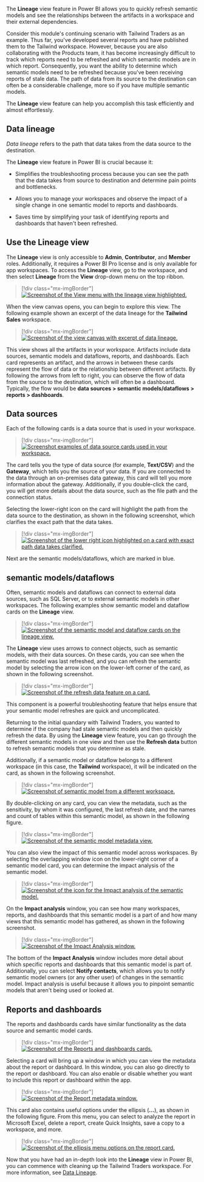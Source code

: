 The **Lineage** view feature in Power BI allows you to quickly refresh semantic models and see the relationships between the artifacts in a workspace and their external dependencies. 

Consider this module's continuing scenario with Tailwind Traders as an example. Thus far, you've developed several reports and have published them to the Tailwind workspace. However, because you are also collaborating with the Products team, it has become increasingly difficult to track which reports need to be refreshed and which semantic models are in which report. Consequently, you want the ability to determine which semantic models need to be refreshed because you've been receiving reports of stale data. The path of data from its source to the destination can often be a considerable challenge, more so if you have multiple semantic models. 

The **Lineage** view feature can help you accomplish this task efficiently and almost effortlessly.


## Data lineage 

*Data lineage* refers to the path that data takes from the data source to the destination.

The **Lineage** view feature in Power BI is crucial because it:

-   Simplifies the troubleshooting process because you can see the path that the data takes from source to destination and determine pain points and bottlenecks.

-   Allows you to manage your workspaces and observe the impact of a single change in one semantic model to reports and dashboards.

-   Saves time by simplifying your task of identifying reports and dashboards that haven't been refreshed.


## Use the Lineage view

The **Lineage** view is only accessible to **Admin**, **Contributor**, and **Member** roles. Additionally, it requires a Power BI Pro license and is only available for app workspaces. To access the **Lineage** view, go to the workspace, and then select **Lineage** from the **View** drop-down menu on the top ribbon.

> [!div class="mx-imgBorder"]
> [![Screenshot of the View menu with the lineage view highlighted.](../media/05-opening-lineage-view-ssm.png)](../media/05-opening-lineage-view-ssm.png#lightbox)

When the view canvas opens, you can begin to explore this view. The following example shown an excerpt of the data lineage for the **Tailwind Sales** workspace.

> [!div class="mx-imgBorder"]
> [![Screenshot of the view canvas with excerpt of data lineage.](../media/05-excerpt-lineage-ssm.png)](../media/05-excerpt-lineage-ssm.png#lightbox)

This view shows all the artifacts in your workspace. Artifacts include data sources, semantic models and dataflows, reports, and dashboards. Each card represents an artifact, and the arrows in between these cards represent the flow of data or the relationship between different artifacts. By following the arrows from left to right, you can observe the flow of data from the source to the destination, which will often be a dashboard. Typically, the flow would be **data sources > semantic models/dataflows > reports > dashboards**. 


## Data sources

Each of the following cards is a data source that is used in your workspace.

> [!div class="mx-imgBorder"]
> [![Screenshot examples of data source cards used in your workspace.](../media/05-datasets-dataflows-lineage-view-3-ss.png)](../media/05-datasets-dataflows-lineage-view-3-ss.png#lightbox)

The card tells you the type of data source (for example, **Text/CSV**) and the **Gateway**, which tells you the source of your data. If you are connected to the data through an on-premises data gateway, this card will tell you more information about the gateway. Additionally, if you double-click the card, you will get more details about the data source, such as the file path and the connection status. 

Selecting the lower-right icon on the card will highlight the path from the data source to the destination, as shown in the following screenshot, which clarifies the exact path that the data takes.

> [!div class="mx-imgBorder"]
> [![Screenshot of the lower right icon highlighted on a card with exact path data takes clarified.](../media/05-card-icon-detail-ssm.png)](../media/05-card-icon-detail-ssm.png#lightbox)

Next are the semantic models/dataflows, which are marked in blue.

## semantic models/dataflows

Often, semantic models and dataflows can connect to external data sources, such as SQL Server, or to external semantic models in other workspaces. The following examples show semantic model and dataflow cards on the **Lineage** view.

> [!div class="mx-imgBorder"]
> [![Screenshot of the semantic model and dataflow cards on the lineage view.](../media/05-dataset-from-different-workspace-4-ssm.png)](../media/05-dataset-from-different-workspace-4-ssm.png#lightbox)

The **Lineage** view uses arrows to connect objects, such as semantic models, with their data sources. On these cards, you can see when the semantic model was last refreshed, and you can refresh the semantic model by selecting the arrow icon on the lower-left corner of the card, as shown in the following screenshot.

> [!div class="mx-imgBorder"]
> [![Screenshot of the refresh data feature on a card.](../media/05-opening-lineage-view-1-ssm.png)](../media/05-opening-lineage-view-1-ssm.png#lightbox)

This component is a powerful troubleshooting feature that helps ensure that your semantic model refreshes are quick and uncomplicated. 

Returning to the initial quandary with Tailwind Traders, you wanted to determine if the company had stale semantic models and then quickly refresh the data. By using the **Lineage** view feature, you can go through the different semantic models in one view and then use the **Refresh data** button to refresh semantic models that you determine as stale.

Additionally, if a semantic model or dataflow belongs to a different workspace (in this case, the **Tailwind** workspace), it will be indicated on the card, as shown in the following screenshot.

> [!div class="mx-imgBorder"]
> [![Screenshot of semantic model from a different workspace.](../media/05-card-metadata-4-ssm.png)](../media/05-card-metadata-4-ssm.png#lightbox)

By double-clicking on any card, you can view the metadata, such as the sensitivity, by whom it was configured, the last refresh date, and the names and count of tables within this semantic model, as shown in the following figure.

> [!div class="mx-imgBorder"]
> [![Screenshot of the semantic model metadata view.](../media/05-card-icon-detail-2-ssm.png)](../media/05-card-icon-detail-2-ssm.png#lightbox)

You can also view the impact of this semantic model across workspaces. By selecting the overlapping window icon on the lower-right corner of a semantic model card, you can determine the impact analysis of the semantic model.

> [!div class="mx-imgBorder"]
> [![Screenshot of the icon for the Impact analysis of the semantic model.](../media/05-impact-analysis-icon-5-ssm.png)](../media/05-impact-analysis-icon-5-ssm.png#lightbox)

On the **Impact analysis** window, you can see how many workspaces, reports, and dashboards that this semantic model is a part of and how many views that this semantic model has gathered, as shown in the following screenshot.

> [!div class="mx-imgBorder"]
> [![Screenshot of the Impact Analysis window.](../media/05-excerpt-lineage-2-ssm.png)](../media/05-excerpt-lineage-2-ssm.png#lightbox)

The bottom of the **Impact Analysis** window includes more detail about which specific reports and dashboards that this semantic model is part of. Additionally, you can select **Notify contacts**, which allows you to notify semantic model owners (or any other user) of changes in the semantic model. Impact analysis is useful because it allows you to pinpoint semantic models that aren't being used or looked at.

## Reports and dashboards 

The reports and dashboards cards have similar functionality as the data source and semantic model cards.

> [!div class="mx-imgBorder"]
> [![Screenshot of the Reports and dashboards cards.](../media/05-report-metadata-7-ssm.png)](../media/05-report-metadata-7-ssm.png#lightbox)

Selecting a card will bring up a window in which you can view the metadata about the report or dashboard. In this window, you can also go directly to the report or dashboard. You can also enable or disable whether you want to include this report or dashboard within the app.

> [!div class="mx-imgBorder"]
> [![Screenshot of the Report metadata window.](../media/05-refresh-feature-card-8-ssm.png)](../media/05-refresh-feature-card-8-ssm.png#lightbox)

This card also contains useful options under the ellipsis (**...**), as shown in the following figure. From this menu, you can select to analyze the report in Microsoft Excel, delete a report, create Quick Insights, save a copy to a workspace, and more.

> [!div class="mx-imgBorder"]
> [![Screenshot of the ellipsis menu options on the report card.](../media/05-ellipsis-on-report-card-ss.png)](../media/05-ellipsis-on-report-card-ss.png#lightbox)

Now that you have had an in-depth look into the **Lineage** view in Power BI, you can commence with cleaning up the Tailwind Traders workspace. For more information, see [Data Lineage](/power-bi/collaborate-share/service-data-lineage/?azure-portal=true).
